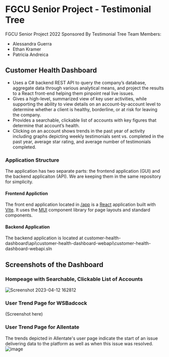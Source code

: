 # FGCU Senior Project - Testimonial Tree

FGCU Senior Project 2022 Sponsored By Testimonial Tree
Team Members:
- Alessandra Guerra
- Ethan Kramer
- Patricia Andreica

## Customer Health Dashboard
* Uses a C# backend REST API to query the company’s database, aggregate data through various analytical means, and project the results to a React front-end helping them pinpoint real live issues.
* Gives a high-level, summarized view of key user activities, while supporting the ability to view details on an account-by-account level to determine whether a client is healthy, borderline, or at risk for leaving the company.
* Provides a searchable, clickable list of accounts with key figures that determine that account’s health.
* Clicking on an account shows trends in the past year of activity including graphs depicting weekly testimonials sent vs. completed in the past year, average star rating, and average number of testimonials completed.

### Application Structure

The application has two separate parts: the frontend application (GUI) and the backend applicaiton (API). We are keeping them in the same repository for simplicity.

#### Frontend Appliction

The front end application located in [/app](/app) is a [React](https://reactjs.org/) application built with [Vite](https://vitejs.dev/). It uses the [MUI](https://mui.com/) component library for page layouts and standard components. 

#### Backend Application

The backend application is located at customer-health-dashboard\api\customer-health-dashboard-webapi\customer-health-dashboard-webapi.sln

## Screenshots of the Dashboard

### Hompeage with Searchable, Clickable List of Accounts
![Screenshot 2023-04-12 162812](https://user-images.githubusercontent.com/62119661/231651864-b875d7c2-3c62-4527-9ce2-ccc85ac603bd.png)

### User Trend Page for WSBadcock
(Screenshot here)
### User Trend Page for Allentate
The trends depicted in Allentate's user page indicate the start of an issue delivering data to the platform as well as when this issue was resolved.
![image](https://user-images.githubusercontent.com/62119661/231651942-a2022a59-3462-4606-a3f1-190b27ca6c1d.png)

